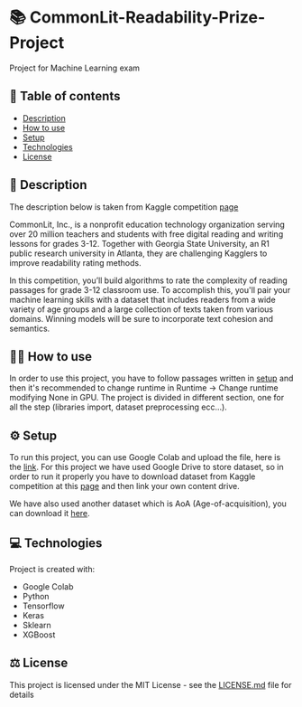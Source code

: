 # :books: CommonLit-Readability-Prize-Project
Project for Machine Learning exam 

##  :pencil: Table of contents
* [Description](#description)
* [How to use](#how-to-use)
* [Setup](#setup)
* [Technologies](#technologies)
* [License](#license)


## :pushpin: Description <a name="description"/>

The description below is taken from Kaggle competition [page](https://www.kaggle.com/c/commonlitreadabilityprize)

CommonLit, Inc., is a nonprofit education technology organization serving over 20 million teachers and students with free digital reading and writing lessons for grades 3-12. Together with Georgia State University, an R1 public research university in Atlanta, they are challenging Kagglers to improve readability rating methods.

In this competition, you’ll build algorithms to rate the complexity of reading passages for grade 3-12 classroom use. To accomplish this, you'll pair your machine learning skills with a dataset that includes readers from a wide variety of age groups and a large collection of texts taken from various domains. Winning models will be sure to incorporate text cohesion and semantics. 


## :man_technologist: How to use <a name="how-to-use"/>
In order to use this project, you have to follow passages written in [setup](#setup) and then it's recommended to change runtime in Runtime -> Change runtime modifying None in GPU. The project is divided in different section, one for all the step (libraries import, dataset preprocessing ecc...). 





## :gear: Setup <a name="setup"/>
To run this project, you can use Google Colab and upload the file, here is the [link](https://colab.research.google.com/notebooks/intro.ipynb?utm_source=scs-index).
For this project we have used Google Drive to store dataset, so in order to run it properly you have to download dataset from Kaggle competition at this [page](https://www.kaggle.com/c/commonlitreadabilityprize/data) and then link your own content drive. 

We have also used another dataset which is AoA (Age-of-acquisition), you can download it [here](http://crr.ugent.be/archives/806).

## :computer: Technologies <a name="technologies"/>
Project is created with:
* Google Colab
* Python
* Tensorflow
* Keras
* Sklearn
* XGBoost

## :balance_scale: License <a name="license"/>
This project is licensed under the MIT License - see the [LICENSE.md](LICENSE) file for details
